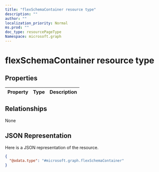 ```yaml
---
title: "flexSchemaContainer resource type"
description: ""
author: ""
localization_priority: Normal
ms.prod: ""
doc_type: resourcePageType
Namespace: microsoft.graph
---
```



# flexSchemaContainer resource type



## Properties
|Property|Type|Description|
|:---|:---|:---|

## Relationships
None

## JSON Representation
Here is a JSON representation of the resource.
<!-- {
  "blockType": "resource",
  "@odata.type": "microsoft.graph.flexSchemaContainer"
}
-->
``` json
{
  "@odata.type": "#microsoft.graph.flexSchemaContainer"
}
```

